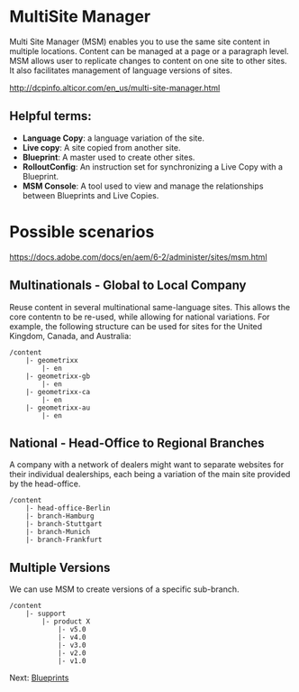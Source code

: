 # MultiSite Manager

Multi Site Manager (MSM) enables you to use the same site content in multiple locations. Content can be managed at a
page or a paragraph level. MSM allows user to replicate changes to content on one site to other sites. It also
facilitates management of language versions of sites.

<http://dcpinfo.alticor.com/en_us/multi-site-manager.html>

## Helpful terms:

- **Language Copy**: a language variation of the site.
- **Live copy**: A site copied from another site.
- **Blueprint**: A master used to create other sites.
- **RolloutConfig**: An instruction set for synchronizing a Live Copy with a Blueprint.
- **MSM Console**: A tool used to view and manage the relationships between Blueprints and Live Copies.

# Possible scenarios

<https://docs.adobe.com/docs/en/aem/6-2/administer/sites/msm.html>

## Multinationals - Global to Local Company

Reuse content in several multinational same-language sites. This allows the core contentn to be re-used, while allowing for national variations.
For example, the following structure can be used for sites for the United Kingdom, Canada, and Australia:

    /content
        |- geometrixx
            |- en
        |- geometrixx-gb
            |- en
        |- geometrixx-ca
            |- en
        |- geometrixx-au
            |- en

## National - Head-Office to Regional Branches

A company with a network of dealers might want to separate websites for their individual dealerships, each being a variation of the main site provided by the head-office.

    /content
        |- head-office-Berlin
        |- branch-Hamburg
        |- branch-Stuttgart
        |- branch-Munich
        |- branch-Frankfurt

## Multiple Versions

We can use MSM to create versions of a specific sub-branch.

    /content
        |- support
            |- product X
                |- v5.0
                |- v4.0
                |- v3.0
                |- v2.0
                |- v1.0
                
Next: [Blueprints](Blueprints.md)
